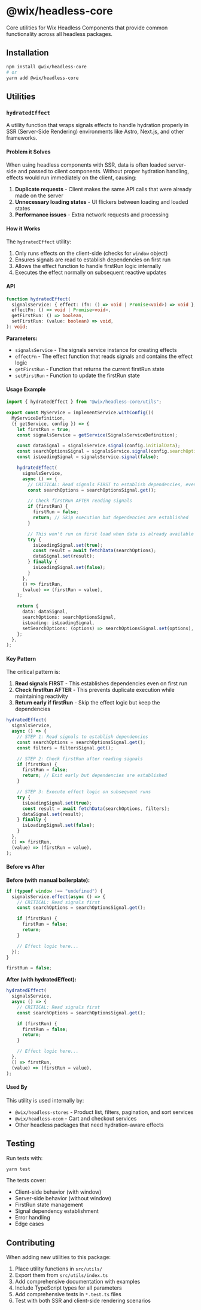 # @wix/headless-core

Core utilities for Wix Headless Components that provide common functionality across all headless packages.

## Installation

```bash
npm install @wix/headless-core
# or
yarn add @wix/headless-core
```

## Utilities

### `hydratedEffect`

A utility function that wraps signals effects to handle hydration properly in SSR (Server-Side Rendering) environments like Astro, Next.js, and other frameworks.

#### Problem it Solves

When using headless components with SSR, data is often loaded server-side and passed to client components. Without proper hydration handling, effects would run immediately on the client, causing:

1. **Duplicate requests** - Client makes the same API calls that were already made on the server
2. **Unnecessary loading states** - UI flickers between loading and loaded states
3. **Performance issues** - Extra network requests and processing

#### How it Works

The `hydratedEffect` utility:

1. Only runs effects on the client-side (checks for `window` object)
2. Ensures signals are read to establish dependencies on first run
3. Allows the effect function to handle firstRun logic internally
4. Executes the effect normally on subsequent reactive updates

#### API

```typescript
function hydratedEffect(
  signalsService: { effect: (fn: () => void | Promise<void>) => void },
  effectFn: () => void | Promise<void>,
  getFirstRun: () => boolean,
  setFirstRun: (value: boolean) => void,
): void;
```

**Parameters:**

- `signalsService` - The signals service instance for creating effects
- `effectFn` - The effect function that reads signals and contains the effect logic
- `getFirstRun` - Function that returns the current firstRun state
- `setFirstRun` - Function to update the firstRun state

#### Usage Example

```typescript
import { hydratedEffect } from "@wix/headless-core/utils";

export const MyService = implementService.withConfig()(
  MyServiceDefinition,
  ({ getService, config }) => {
    let firstRun = true;
    const signalsService = getService(SignalsServiceDefinition);

    const dataSignal = signalsService.signal(config.initialData);
    const searchOptionsSignal = signalsService.signal(config.searchOptions);
    const isLoadingSignal = signalsService.signal(false);

    hydratedEffect(
      signalsService,
      async () => {
        // CRITICAL: Read signals FIRST to establish dependencies, even on first run
        const searchOptions = searchOptionsSignal.get();

        // Check firstRun AFTER reading signals
        if (firstRun) {
          firstRun = false;
          return; // Skip execution but dependencies are established
        }

        // This won't run on first load when data is already available from SSR
        try {
          isLoadingSignal.set(true);
          const result = await fetchData(searchOptions);
          dataSignal.set(result);
        } finally {
          isLoadingSignal.set(false);
        }
      },
      () => firstRun,
      (value) => (firstRun = value),
    );

    return {
      data: dataSignal,
      searchOptions: searchOptionsSignal,
      isLoading: isLoadingSignal,
      setSearchOptions: (options) => searchOptionsSignal.set(options),
    };
  },
);
```

#### Key Pattern

The critical pattern is:

1. **Read signals FIRST** - This establishes dependencies even on first run
2. **Check firstRun AFTER** - This prevents duplicate execution while maintaining reactivity
3. **Return early if firstRun** - Skip the effect logic but keep the dependencies

```typescript
hydratedEffect(
  signalsService,
  async () => {
    // STEP 1: Read signals to establish dependencies
    const searchOptions = searchOptionsSignal.get();
    const filters = filtersSignal.get();

    // STEP 2: Check firstRun after reading signals
    if (firstRun) {
      firstRun = false;
      return; // Exit early but dependencies are established
    }

    // STEP 3: Execute effect logic on subsequent runs
    try {
      isLoadingSignal.set(true);
      const result = await fetchData(searchOptions, filters);
      dataSignal.set(result);
    } finally {
      isLoadingSignal.set(false);
    }
  },
  () => firstRun,
  (value) => (firstRun = value),
);
```

#### Before vs After

**Before (with manual boilerplate):**

```typescript
if (typeof window !== "undefined") {
  signalsService.effect(async () => {
    // CRITICAL: Read signals first
    const searchOptions = searchOptionsSignal.get();

    if (firstRun) {
      firstRun = false;
      return;
    }

    // Effect logic here...
  });
}

firstRun = false;
```

**After (with hydratedEffect):**

```typescript
hydratedEffect(
  signalsService,
  async () => {
    // CRITICAL: Read signals first
    const searchOptions = searchOptionsSignal.get();

    if (firstRun) {
      firstRun = false;
      return;
    }

    // Effect logic here...
  },
  () => firstRun,
  (value) => (firstRun = value),
);
```

#### Used By

This utility is used internally by:

- `@wix/headless-stores` - Product list, filters, pagination, and sort services
- `@wix/headless-ecom` - Cart and checkout services
- Other headless packages that need hydration-aware effects

## Testing

Run tests with:

```bash
yarn test
```

The tests cover:

- Client-side behavior (with window)
- Server-side behavior (without window)
- FirstRun state management
- Signal dependency establishment
- Error handling
- Edge cases

## Contributing

When adding new utilities to this package:

1. Place utility functions in `src/utils/`
2. Export them from `src/utils/index.ts`
3. Add comprehensive documentation with examples
4. Include TypeScript types for all parameters
5. Add comprehensive tests in `*.test.ts` files
6. Test with both SSR and client-side rendering scenarios
